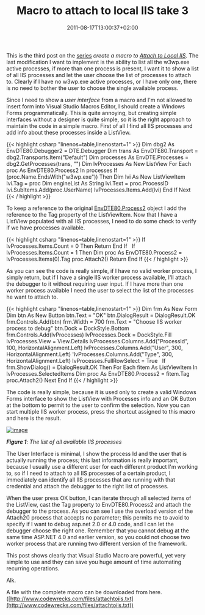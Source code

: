 ﻿---
title: "Macro to attach to local IIS take 3"
description: ""
date: 2011-08-17T13:00:37+02:00
draft: false
tags: [Macro,Visual Studio]
categories: [Visual Studio]
---
This is the third post on the [series](http://www.codewrecks.com/blog/index.php/2011/08/10/visual-studio-macroattach-to-local-iis/) *create a macro to [Attach to Local IIS](http://www.codewrecks.com/blog/index.php/2011/08/16/attach-to-local-iis-macro-evolution/)*. The last modification I want to implement is the ability to list all the w3wp.exe active processes, if more than one process is present, I want it to show a list of all IIS processes and let the user choose the list of processes to attach to. Clearly if I have no w3wp.exe active processes, or I have only one, there is no need to bother the user to choose the single available process.

Since I need to show a *user interface* from a macro and I'm not allowed to insert form into Visual Studio Macros Editor, I should create a Windows Forms programmatically. This is quite annoying, but creating simple interfaces without a designer is quite simple, so it is the right approach to maintain the code in a simple macro. First of all I find all IIS processes and add info about these processes inside a ListView.

{{< highlight csharp "linenos=table,linenostart=1" >}}
Dim dbg2 As EnvDTE80.Debugger2 = DTE.Debugger
Dim trans As EnvDTE80.Transport = dbg2.Transports.Item("Default")
Dim processes As EnvDTE.Processes = dbg2.GetProcesses(trans, "")
Dim lvProcesses As New ListView
For Each proc As EnvDTE80.Process2 In processes
If (proc.Name.EndsWith("w3wp.exe")) Then
Dim lvi As New ListViewItem
lvi.Tag = proc
Dim engineList As String
lvi.Text = proc.ProcessID
lvi.SubItems.Add(proc.UserName)
lvProcesses.Items.Add(lvi)
End If
Next
{{< / highlight >}}

To keep a reference to the original [EnvDTE80.Process2](http://msdn.microsoft.com/en-us/library/envdte80.process2.aspx) object I add the reference to the Tag property of the ListViewItem. Now that I have a ListView populated with all IIS processes, I need to do some check to verify if we have processes available.

{{< highlight csharp "linenos=table,linenostart=1" >}}
If lvProcesses.Items.Count = 0 Then
Return
End If
 
If lvProcesses.Items.Count = 1 Then
Dim proc As EnvDTE80.Process2 = lvProcesses.Items(0).Tag
proc.Attach2()
Return
End If
{{< / highlight >}}

As you can see the code is really simple, if I have no valid worker process, I simply return, but if I have a single IIS worker process available, I'll attach the debugger to it without requiring user input. If I have more than one worker process available I need the user to select the list of the processes he want to attach to.

{{< highlight csharp "linenos=table,linenostart=1" >}}
Dim frm As New Form
Dim btn As New Button
btn.Text = "OK"
btn.DialogResult = DialogResult.OK
frm.Controls.Add(btn)
frm.Width = 700
frm.Text = "Choose IIS worker process to debug"
btn.Dock = DockStyle.Bottom
frm.Controls.Add(lvProcesses)
lvProcesses.Dock = DockStyle.Fill
lvProcesses.View = View.Details
lvProcesses.Columns.Add("ProcessId", 100, HorizontalAlignment.Left)
lvProcesses.Columns.Add("User", 300, HorizontalAlignment.Left)
'lvProcesses.Columns.Add("Type", 300, HorizontalAlignment.Left)
lvProcesses.FullRowSelect = True
 
If frm.ShowDialog() = DialogResult.OK Then
For Each fitem As ListViewItem In lvProcesses.SelectedItems
Dim proc As EnvDTE80.Process2 = fitem.Tag
proc.Attach2()
Next
End If
{{< / highlight >}}

The code is really simple, because it is used only to create a valid Windows Forms interface to show the ListView with Processes info and an OK Button at the bottom to permit to the user to confirm the selection. Now you can start multiple IIS worker process, press the shortcut assigned to this macro and here is the result.

[![image](https://www.codewrecks.com/blog/wp-content/uploads/2011/08/image_thumb1.png "image")](https://www.codewrecks.com/blog/wp-content/uploads/2011/08/image1.png)

 ***Figure 1***: *The list of all available IIS processes*

The User Interface is minimal, I show the process Id and the user that is actually running the process; this last information is really important, because I usually use a different user for each different product I'm working to, so if I need to attach to all IIS processes of a certain product, I immediately can identify all IIS processes that are running with that credential and attach the debugger to the right list of processes.

When the user press OK button, I can iterate through all selected items of the ListView, cast the Tag property to EnvDTE80.Process2 and attach the debugger to the process. As you can see I use the overload version of the Attach2() process that accepts no parameter; this permits me to avoid to specify if I want to debug asp.net 2.0 or 4.0 code, and I can let the debugger choose the right one. Remember that you cannot debug at the same time ASP.NET 4.0 and earlier version, so you could not choose two worker process that are running two different version of the framework.

This post shows clearly that Visual Studio Macro are powerful, yet very simple to use and they can save you huge amount of time automating recurring operations.

Alk.

A file with the complete macro can be downloaded from here. ([http://www.codewrecks.com/files/attachtoiis.txt](http://www.codewrecks.com/files/attachtoiis.txt))
